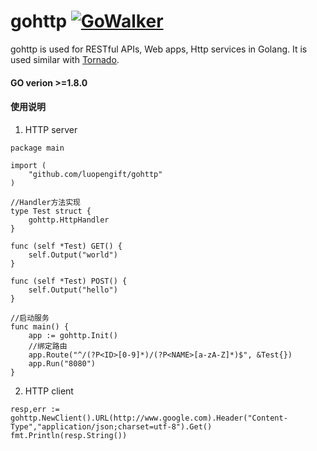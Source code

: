# gohttp [![GoWalker](https://gowalker.org/api/v1/badge)](https://gowalker.org/github.com/luopengift/gohttp)

gohttp is used for RESTful APIs, Web apps, Http services in Golang.
It is used similar with [Tornado](http://www.tornadoweb.org).


#### GO verion >=1.8.0

#### 使用说明
1. HTTP server
```
package main

import (
    "github.com/luopengift/gohttp"
)

//Handler方法实现
type Test struct {
    gohttp.HttpHandler
}

func (self *Test) GET() {
    self.Output("world")
}

func (self *Test) POST() {
    self.Output("hello")
}

//启动服务
func main() {
    app := gohttp.Init() 
    //绑定路由
    app.Route("^/(?P<ID>[0-9]*)/(?P<NAME>[a-zA-Z]*)$", &Test{})
    app.Run("8080")
}
```
2. HTTP client
```
resp,err := gohttp.NewClient().URL(http://www.google.com).Header("Content-Type","application/json;charset=utf-8").Get()
fmt.Println(resp.String())
```





